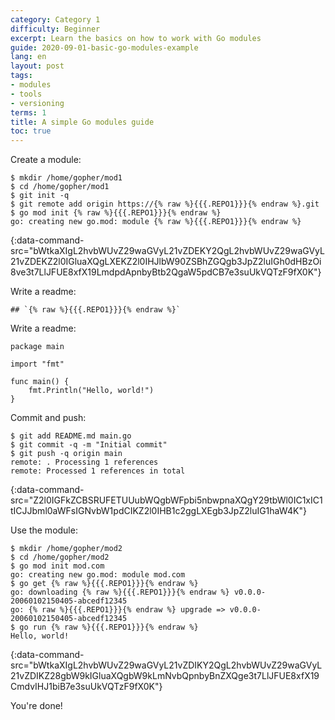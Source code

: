 ```yaml
---
category: Category 1
difficulty: Beginner
excerpt: Learn the basics on how to work with Go modules
guide: 2020-09-01-basic-go-modules-example
lang: en
layout: post
tags:
- modules
- tools
- versioning
terms: 1
title: A simple Go modules guide
toc: true
---
```


Create a module:

```.term1
$ mkdir /home/gopher/mod1
$ cd /home/gopher/mod1
$ git init -q
$ git remote add origin https://{% raw %}{{{.REPO1}}}{% endraw %}.git
$ go mod init {% raw %}{{{.REPO1}}}{% endraw %}
go: creating new go.mod: module {% raw %}{{{.REPO1}}}{% endraw %}
```
{:data-command-src="bWtkaXIgL2hvbWUvZ29waGVyL21vZDEKY2QgL2hvbWUvZ29waGVyL21vZDEKZ2l0IGluaXQgLXEKZ2l0IHJlbW90ZSBhZGQgb3JpZ2luIGh0dHBzOi8ve3t7LlJFUE8xfX19LmdpdApnbyBtb2QgaW5pdCB7e3suUkVQTzF9fX0K"}

Write a readme:

<pre data-upload-path="L2hvbWUvZ29waGVyL21vZDE=" data-upload-src="UkVBRE1FLm1k:IyMgYHt7ey5SRVBPMX19fWA=" data-upload-term=".term1"><code class="language-md">## `{% raw %}{{{.REPO1}}}{% endraw %}`</code></pre>

Write a readme:

<pre data-upload-path="L2hvbWUvZ29waGVyL21vZDE=" data-upload-src="bWFpbi5nbw==:cGFja2FnZSBtYWluCgppbXBvcnQgImZtdCIKCmZ1bmMgbWFpbigpIHsKCWZtdC5QcmludGxuKCJIZWxsbywgd29ybGQhIikKfQo=" data-upload-term=".term1"><code class="language-go">package main

import &#34;fmt&#34;

func main() {
	fmt.Println(&#34;Hello, world!&#34;)
}
</code></pre>

Commit and push:

```.term1
$ git add README.md main.go
$ git commit -q -m "Initial commit"
$ git push -q origin main
remote: . Processing 1 references        
remote: Processed 1 references in total        
```
{:data-command-src="Z2l0IGFkZCBSRUFETUUubWQgbWFpbi5nbwpnaXQgY29tbWl0IC1xIC1tICJJbml0aWFsIGNvbW1pdCIKZ2l0IHB1c2ggLXEgb3JpZ2luIG1haW4K"}

Use the module:

```.term1
$ mkdir /home/gopher/mod2
$ cd /home/gopher/mod2
$ go mod init mod.com
go: creating new go.mod: module mod.com
$ go get {% raw %}{{{.REPO1}}}{% endraw %}
go: downloading {% raw %}{{{.REPO1}}}{% endraw %} v0.0.0-20060102150405-abcedf12345
go: {% raw %}{{{.REPO1}}}{% endraw %} upgrade => v0.0.0-20060102150405-abcedf12345
$ go run {% raw %}{{{.REPO1}}}{% endraw %}
Hello, world!
```
{:data-command-src="bWtkaXIgL2hvbWUvZ29waGVyL21vZDIKY2QgL2hvbWUvZ29waGVyL21vZDIKZ28gbW9kIGluaXQgbW9kLmNvbQpnbyBnZXQge3t7LlJFUE8xfX19CmdvIHJ1biB7e3suUkVQTzF9fX0K"}

You're done!

<script>let pageGuide="2020-09-01-basic-go-modules-example"; let pageLanguage="en"; let pageScenario="go115";</script>
